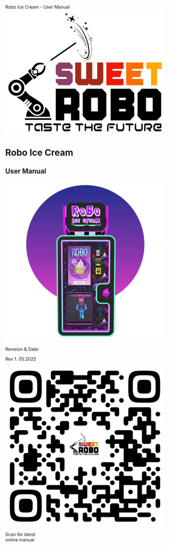<div class="title-page">

<div class="title-page-header">
<div class="title">Robo Ice Cream - User Manual</div>
<img src="./assets/logo.webp" alt="Sweet Robo Logo" class="logo" />
</div>

<div class="title-page-main">
<h1>Robo Ice Cream</h1>
<h2>User Manual</h2>
<img src="./assets/overview/machines-overview.webp" alt="Robo Ice Cream Machine" class="machine-image" />
</div>

<div class="title-page-footer">
<div class="footer-left">
<p>Revision & Date:</p>
<p>Rev 1. 05.2025</p>
</div>
<div class="footer-right">
<img src="./assets/troubleshooting/qr-code-manual.webp" alt="QR Code for Online Manual" class="qr-code" />
<p class="qr-text">Scan for latest<br/>online manual</p>
</div>
</div>

</div>